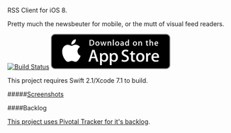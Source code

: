 RSS Client for iOS 8.

Pretty much the newsbeuter for mobile, or the mutt of visual feed readers.

[![Build Status](https://api.travis-ci.org/younata/RSSClient.svg)](https://travis-ci.org/younata/RSSClient) [![App Store](assets/appstore.svg)](http://appsto.re/us/wJqT3.i)

This project requires Swift 2.1/Xcode 7.1 to build.

#####[Screenshots](http://imgur.com/a/YFibl)


####Backlog

[This project uses Pivotal Tracker for it's backlog](https://www.pivotaltracker.com/n/projects/1423142).
